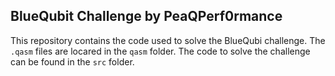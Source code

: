 ## BlueQubit Challenge by PeaQPerf0rmance 

This repository contains the code used to solve the BlueQubi challenge.
The `.qasm` files are locared in the `qasm` folder. The code to solve the challenge can be found in the `src` folder.

